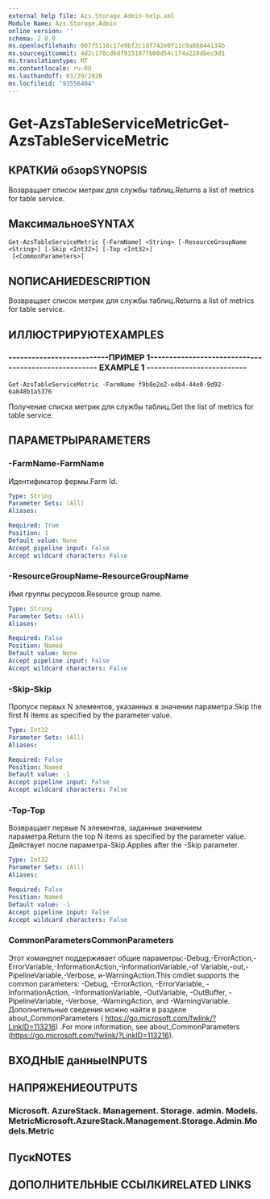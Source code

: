 ```yaml
---
external help file: Azs.Storage.Admin-help.xml
Module Name: Azs.Storage.Admin
online version: ''
schema: 2.0.0
ms.openlocfilehash: 007f5116c17e9bf2c1df742e0f11c9a86844134b
ms.sourcegitcommit: 4d2c178cd6df9151877b08d54c1f4a228dbec9d1
ms.translationtype: MT
ms.contentlocale: ru-RU
ms.lasthandoff: 01/29/2020
ms.locfileid: "93556404"
---
```

# <span data-ttu-id="47545-101">Get-AzsTableServiceMetric</span><span class="sxs-lookup"><span data-stu-id="47545-101">Get-AzsTableServiceMetric</span></span>

## <span data-ttu-id="47545-102">КРАТКИй обзор</span><span class="sxs-lookup"><span data-stu-id="47545-102">SYNOPSIS</span></span>
<span data-ttu-id="47545-103">Возвращает список метрик для службы таблиц.</span><span class="sxs-lookup"><span data-stu-id="47545-103">Returns a list of metrics for table service.</span></span>

## <span data-ttu-id="47545-104">Максимальное</span><span class="sxs-lookup"><span data-stu-id="47545-104">SYNTAX</span></span>

```
Get-AzsTableServiceMetric [-FarmName] <String> [-ResourceGroupName <String>] [-Skip <Int32>] [-Top <Int32>]
 [<CommonParameters>]
```

## <span data-ttu-id="47545-105">NОПИСАНИЕ</span><span class="sxs-lookup"><span data-stu-id="47545-105">DESCRIPTION</span></span>
<span data-ttu-id="47545-106">Возвращает список метрик для службы таблиц.</span><span class="sxs-lookup"><span data-stu-id="47545-106">Returns a list of metrics for table service.</span></span>

## <span data-ttu-id="47545-107">ИЛЛЮСТРИРУЮТ</span><span class="sxs-lookup"><span data-stu-id="47545-107">EXAMPLES</span></span>

### <span data-ttu-id="47545-108">--------------------------ПРИМЕР 1--------------------------</span><span class="sxs-lookup"><span data-stu-id="47545-108">-------------------------- EXAMPLE 1 --------------------------</span></span>
```
Get-AzsTableServiceMetric -FarmName f9b8e2e2-e4b4-44e0-9d92-6a848b1a5376
```

<span data-ttu-id="47545-109">Получение списка метрик для службы таблиц.</span><span class="sxs-lookup"><span data-stu-id="47545-109">Get the list of metrics for table service.</span></span>

## <span data-ttu-id="47545-110">ПАРАМЕТРЫ</span><span class="sxs-lookup"><span data-stu-id="47545-110">PARAMETERS</span></span>

### <span data-ttu-id="47545-111">-FarmName</span><span class="sxs-lookup"><span data-stu-id="47545-111">-FarmName</span></span>
<span data-ttu-id="47545-112">Идентификатор фермы.</span><span class="sxs-lookup"><span data-stu-id="47545-112">Farm Id.</span></span>

```yaml
Type: String
Parameter Sets: (All)
Aliases: 

Required: True
Position: 1
Default value: None
Accept pipeline input: False
Accept wildcard characters: False
```

### <span data-ttu-id="47545-113">-ResourceGroupName</span><span class="sxs-lookup"><span data-stu-id="47545-113">-ResourceGroupName</span></span>
<span data-ttu-id="47545-114">Имя группы ресурсов.</span><span class="sxs-lookup"><span data-stu-id="47545-114">Resource group name.</span></span>

```yaml
Type: String
Parameter Sets: (All)
Aliases: 

Required: False
Position: Named
Default value: None
Accept pipeline input: False
Accept wildcard characters: False
```

### <span data-ttu-id="47545-115">-Skip</span><span class="sxs-lookup"><span data-stu-id="47545-115">-Skip</span></span>
<span data-ttu-id="47545-116">Пропуск первых N элементов, указанных в значении параметра.</span><span class="sxs-lookup"><span data-stu-id="47545-116">Skip the first N items as specified by the parameter value.</span></span>

```yaml
Type: Int32
Parameter Sets: (All)
Aliases: 

Required: False
Position: Named
Default value: -1
Accept pipeline input: False
Accept wildcard characters: False
```

### <span data-ttu-id="47545-117">-Top</span><span class="sxs-lookup"><span data-stu-id="47545-117">-Top</span></span>
<span data-ttu-id="47545-118">Возвращает первые N элементов, заданные значением параметра.</span><span class="sxs-lookup"><span data-stu-id="47545-118">Return the top N items as specified by the parameter value.</span></span>
<span data-ttu-id="47545-119">Действует после параметра-Skip.</span><span class="sxs-lookup"><span data-stu-id="47545-119">Applies after the -Skip parameter.</span></span>

```yaml
Type: Int32
Parameter Sets: (All)
Aliases: 

Required: False
Position: Named
Default value: -1
Accept pipeline input: False
Accept wildcard characters: False
```

### <span data-ttu-id="47545-120">CommonParameters</span><span class="sxs-lookup"><span data-stu-id="47545-120">CommonParameters</span></span>
<span data-ttu-id="47545-121">Этот командлет поддерживает общие параметры:-Debug,-ErrorAction,-ErrorVariable,-InformationAction,-InformationVariable,-of Variable,-out,-PipelineVariable,-Verbose, и-WarningAction.</span><span class="sxs-lookup"><span data-stu-id="47545-121">This cmdlet supports the common parameters: -Debug, -ErrorAction, -ErrorVariable, -InformationAction, -InformationVariable, -OutVariable, -OutBuffer, -PipelineVariable, -Verbose, -WarningAction, and -WarningVariable.</span></span> <span data-ttu-id="47545-122">Дополнительные сведения можно найти в разделе about_CommonParameters ( https://go.microsoft.com/fwlink/?LinkID=113216) .</span><span class="sxs-lookup"><span data-stu-id="47545-122">For more information, see about_CommonParameters (https://go.microsoft.com/fwlink/?LinkID=113216).</span></span>

## <span data-ttu-id="47545-123">ВХОДНЫЕ данные</span><span class="sxs-lookup"><span data-stu-id="47545-123">INPUTS</span></span>

## <span data-ttu-id="47545-124">НАПРЯЖЕНИЕ</span><span class="sxs-lookup"><span data-stu-id="47545-124">OUTPUTS</span></span>

### <span data-ttu-id="47545-125">Microsoft. AzureStack. Management. Storage. admin. Models. Metric</span><span class="sxs-lookup"><span data-stu-id="47545-125">Microsoft.AzureStack.Management.Storage.Admin.Models.Metric</span></span>

## <span data-ttu-id="47545-126">Пуск</span><span class="sxs-lookup"><span data-stu-id="47545-126">NOTES</span></span>

## <span data-ttu-id="47545-127">ДОПОЛНИТЕЛЬНЫЕ ССЫЛКИ</span><span class="sxs-lookup"><span data-stu-id="47545-127">RELATED LINKS</span></span>

